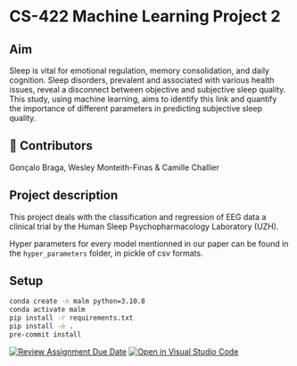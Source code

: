 # CS-422 Machine Learning Project 2

## Aim

Sleep is vital for emotional regulation, memory consolidation, and daily cognition. Sleep disorders, prevalent and associated with various health issues, reveal a disconnect between objective and subjective sleep quality. This study, using machine learning, aims to identify this link and quantify the importance of different parameters in predicting subjective sleep quality.

## :handshake: Contributors

Gonçalo Braga, Wesley Monteith-Finas & Camille Challier

## Project description
This project deals with the classification and regression of EEG data a clinical trial by the Human Sleep Psychopharmacology Laboratory (UZH).

Hyper parameters for every model mentionned in our paper can be found in the `hyper_parameters` folder, in pickle of csv formats.

## Setup

```bash
conda create -n malm python=3.10.8
conda activate malm
pip install -r requirements.txt
pip install -e .
pre-commit install
```


[![Review Assignment Due Date](https://classroom.github.com/assets/deadline-readme-button-24ddc0f5d75046c5622901739e7c5dd533143b0c8e959d652212380cedb1ea36.svg)](https://classroom.github.com/a/fEFF99tU)
[![Open in Visual Studio Code](https://classroom.github.com/assets/open-in-vscode-718a45dd9cf7e7f842a935f5ebbe5719a5e09af4491e668f4dbf3b35d5cca122.svg)](https://classroom.github.com/online_ide?assignment_repo_id=12897745&assignment_repo_type=AssignmentRepo)

